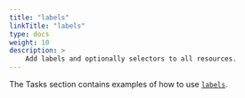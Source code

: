 ```yaml
---
title: "labels"
linkTitle: "labels"
type: docs
weight: 10
description: >
    Add labels and optionally selectors to all resources.
---
```


The Tasks section contains examples of how to use [`labels`](/docs/tasks/labels_and_annotations/).
